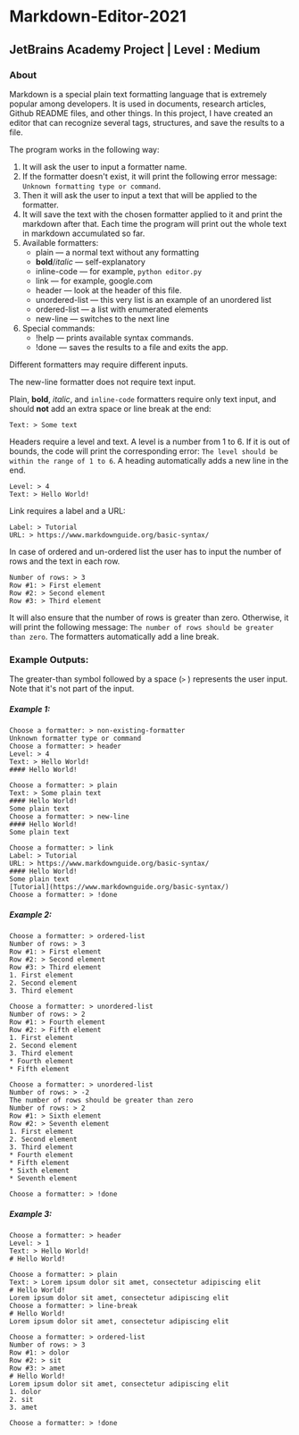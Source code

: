 # Markdown-Editor-2021
## JetBrains Academy Project | Level :  Medium

### About
Markdown is a special plain text formatting language that is extremely popular among developers. It is used in documents, research articles, Github README files, and other things. In this project, I have created an editor that can recognize several tags, structures, and save the results to a file.


The program works in the following way:
1. It will ask the user to input a formatter name.
2. If the formatter doesn't exist, it will print the following error message: `Unknown formatting type or command`.
3. Then it will ask the user to input a text that will be applied to the formatter.
4. It will save the text with the chosen formatter applied to it and print the markdown after that. Each time the program will print out the whole text in markdown accumulated so far.
5. Available formatters:
	* plain — a normal text without any formatting
	* **bold**/*italic* — self-explanatory
	* inline-code — for example, `python editor.py`
	* link — for example, google.com
	* header — look at the header of this file.
	* unordered-list — this very list is an example of an unordered list
	* ordered-list — a list with enumerated elements
	* new-line — switches to the next line
6. Special commands:
	* !help — prints available syntax commands.
	* !done — saves the results to a file and exits the app.

Different formatters may require different inputs.

The new-line formatter does not require text input.

Plain, **bold**, *italic*, and `inline-code` formatters require only text input, and should  **not**  add an extra space or line break at the end:

    Text: > Some text
    
Headers require  a level and text. A level is a number from 1 to 6. If it is out of bounds, the code will print the corresponding error: `The level should be within the range of 1 to 6`. A heading automatically adds a new line in the end.

    Level: > 4  
    Text: > Hello World!

Link requires a label and a URL:

    Label: > Tutorial  
    URL: > https://www.markdownguide.org/basic-syntax/
    
In case of ordered and un-ordered list the user has to input the number of rows and the text in each row. 

    Number of rows: > 3  
    Row #1: > First element  
    Row #2: > Second element  
    Row #3: > Third element

It will also ensure that the number of rows is greater than zero. Otherwise, it will print the following message: `The number of rows should be greater than zero`.  The formatters automatically add a line break. 


### Example Outputs:
The greater-than symbol followed by a space (`>` ) represents the user input. Note that it's not part of the input.
##### Example 1: 
```
Choose a formatter: > non-existing-formatter
Unknown formatter type or command
Choose a formatter: > header
Level: > 4
Text: > Hello World!
#### Hello World!

Choose a formatter: > plain
Text: > Some plain text
#### Hello World!
Some plain text
Choose a formatter: > new-line
#### Hello World!
Some plain text

Choose a formatter: > link
Label: > Tutorial
URL: > https://www.markdownguide.org/basic-syntax/
#### Hello World!
Some plain text
[Tutorial](https://www.markdownguide.org/basic-syntax/)
Choose a formatter: > !done
```
##### Example 2:
```
Choose a formatter: > ordered-list
Number of rows: > 3
Row #1: > First element
Row #2: > Second element
Row #3: > Third element
1. First element
2. Second element
3. Third element

Choose a formatter: > unordered-list
Number of rows: > 2
Row #1: > Fourth element
Row #2: > Fifth element
1. First element
2. Second element
3. Third element
* Fourth element
* Fifth element

Choose a formatter: > unordered-list
Number of rows: > -2
The number of rows should be greater than zero
Number of rows: > 2
Row #1: > Sixth element
Row #2: > Seventh element
1. First element
2. Second element
3. Third element
* Fourth element
* Fifth element
* Sixth element
* Seventh element

Choose a formatter: > !done
```

##### Example 3: 
```
Choose a formatter: > header  
Level: > 1  
Text: > Hello World!  
# Hello World!  
  
Choose a formatter: > plain  
Text: > Lorem ipsum dolor sit amet, consectetur adipiscing elit  
# Hello World!  
Lorem ipsum dolor sit amet, consectetur adipiscing elit  
Choose a formatter: > line-break  
# Hello World!  
Lorem ipsum dolor sit amet, consectetur adipiscing elit  
  
Choose a formatter: > ordered-list  
Number of rows: > 3  
Row #1: > dolor  
Row #2: > sit  
Row #3: > amet  
# Hello World!  
Lorem ipsum dolor sit amet, consectetur adipiscing elit  
1. dolor  
2. sit  
3. amet  
  
Choose a formatter: > !done 
```

